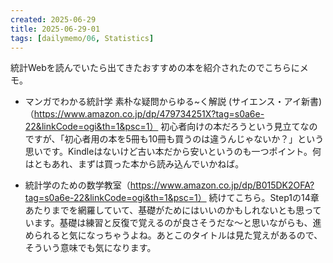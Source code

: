 ```yaml
---
created: 2025-06-29
title: 2025-06-29-01
tags: [dailymemo/06, Statistics]
---
```


統計Webを読んでいたら出てきたおすすめの本を紹介されたのでこちらにメモ。

- マンガでわかる統計学 素朴な疑問からゆる~く解説 (サイエンス・アイ新書)（https://www.amazon.co.jp/dp/479734251X?tag=s0a6e-22&linkCode=ogi&th=1&psc=1）
  初心者向けの本だろうという見立てなのですが、「初心者用の本を5冊も10冊も買うのは違うんじゃないか？」という思いです。Kindleはないけど古い本だから安いというのも一つポイント。何はともあれ、まずは買った本から読み込んでいかねば。

- 統計学のための数学教室（https://www.amazon.co.jp/dp/B015DK2OFA?tag=s0a6e-22&linkCode=ogi&th=1&psc=1）
  続けてこちら。Step1の14章あたりまでを網羅していて、基礎がためにはいいのかもしれないとも思っています。基礎は練習と反復で覚えるのが良さそうだな〜と思いながらも、進められると気になっちゃうよね。あとこのタイトルは見た覚えがあるので、そういう意味でも気になります。